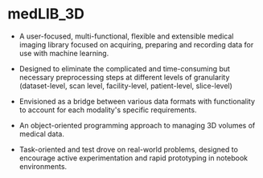 # medLIB_3D

- A user-focused, multi-functional, flexible and extensible medical imaging library focused on acquiring, preparing and recording data for use with machine learning.

- Designed to eliminate the complicated and time-consuming but necessary preprocessing steps at different levels of granularity (dataset-level, scan level, facility-level, patient-level, slice-level)

- Envisioned as a bridge between various data formats with functionality to account for each modality's specific requirements.

- An object-oriented programming approach to managing 3D volumes of medical data.

- Task-oriented and test drove on real-world problems, designed to encourage active experimentation and rapid prototyping in notebook environments.


